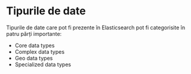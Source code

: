 # Tipurile de date

Tipurile de date care pot fi prezente în Elasticsearch pot fi categorisite în patru părți importante:

- Core data types
- Complex data types
- Geo data types
- Specialized data types
